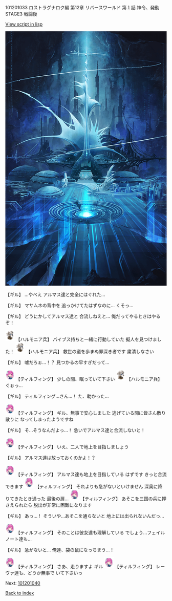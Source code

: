 101201033 ロストラグナロク編 第12章 リバースワールド 第１話 神令、発動 STAGE3 戦闘後

[View script in lisp](../scripts/101201033.txt)

![profound_nolight.png](../images/backgrounds/profound_nolight.png)

【ギル】
…やべえ
アルマス達と完全にはぐれた…

【ギル】
マサムネの背中を
追っかけてたはずなのに…
くそっ…

【ギル】
どうにかしてアルマス達と
合流しねえと…
俺だってやるときはやるぞ！

<img src="../images/units/3810001.png" alt="3810001.png" height="34"/>
【ハルモニア兵】
バイブス持ちと一緒に行動していた
擬人を見つけました！

<img src="../images/units/3810001.png" alt="3810001.png" height="34"/>
【ハルモニア兵】
救世の道を歩まぬ罪深き者です
粛清しなさい

【ギル】
嘘だろぉ…！？
見つかるの早すぎだって…

<img src="../images/units/3101411.png" alt="3101411.png" height="34"/>
【ティルフィング】
少しの間、眠っていて下さい

<img src="../images/units/3810001.png" alt="3810001.png" height="34"/>
【ハルモニア兵】
ぐぉっ…

【ギル】
ティルフィング…さん…！
た、助かった…

<img src="../images/units/3101411.png" alt="3101411.png" height="34"/>
【ティルフィング】
ギル、無事で安心しました
逃げている間に皆さん散り散りに
なってしまったようですね

【ギル】
そ…そうなんだよっ…！
急いでアルマス達と合流しないと！

<img src="../images/units/3101411.png" alt="3101411.png" height="34"/>
【ティルフィング】
いえ、二人で地上を目指しましょう

【ギル】
アルマス達は放っておくのかよ！？

<img src="../images/units/3101411.png" alt="3101411.png" height="34"/>
【ティルフィング】
アルマス達も地上を目指している
はずです
きっと合流できます

<img src="../images/units/3101411.png" alt="3101411.png" height="34"/>
【ティルフィング】
それよりも急がないといけません
深奥に降りてきたとき通った
最後の扉…

<img src="../images/units/3101411.png" alt="3101411.png" height="34"/>
【ティルフィング】
あそこを三国の兵に押さえられたら
脱出が非常に困難になります

【ギル】
あっ…！
そういや…あそこを通らないと
地上には出られないんだっ…

<img src="../images/units/3101411.png" alt="3101411.png" height="34"/>
【ティルフィング】
そのことは彼女達も理解している
でしょう…フェイルノート達も…

【ギル】
急がないと…
俺達、袋の鼠になっちまう…！

<img src="../images/units/3101411.png" alt="3101411.png" height="34"/>
【ティルフィング】
さあ、走りますよ
ギル

<img src="../images/units/3101411.png" alt="3101411.png" height="34"/>
【ティルフィング】
レーヴァ達も、どうか無事で
いて下さいっ

Next: [101201040](101201040.md)

[Back to index](index.md)
